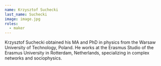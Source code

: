 ```yaml
---
name: Krzysztof Suchecki
last_name: Suchecki
image: image.jpg
roles:
  - maker
---
```

Krzysztof Suchecki obtained his MA and PhD in physics from the Warsaw University of Technology, Poland. He works at the Erasmus Studio of the Erasmus University in Rotterdam, Netherlands, specializing in complex networks and sociophysics.
